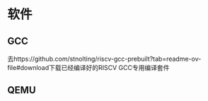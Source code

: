 # 软件

## GCC

去https://github.com/stnolting/riscv-gcc-prebuilt?tab=readme-ov-file#download下载已经编译好的RISCV GCC专用编译套件

## QEMU